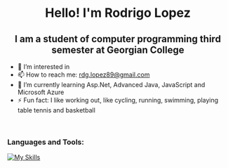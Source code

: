 <h1 align="center">Hello! I'm Rodrigo Lopez</h1>
<h2 align="center">I am a student of computer programming third semester at Georgian College</h2>
 
- 👀 I’m interested in
- 📫 How to reach me: rdg.lopez89@gmail.com
- 🌱 I’m currently learning Asp.Net, Advanced Java, JavaScript and Microsoft Azure
- ⚡ Fun fact: I like working out, like cycling, running, swimming, playing table tennis and basketball

<br />


### Languages and Tools:

[![My Skills](https://skillicons.dev/icons?i=vscode,html,css,js,php,bootstrap,java,mysql,python,arduino,cs,github,figma,eclipse,azure)](https://skillicons.dev)



<br />

<!---
rlopezlara/rlopezlara is a ✨ special ✨ repository because its `README.md` (this file) appears on your GitHub profile.
You can click the Preview link to take a look at your changes.
--->
